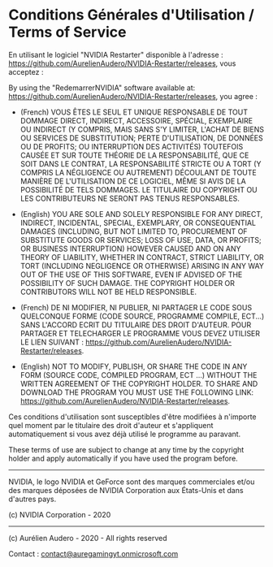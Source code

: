 # Conditions Générales d'Utilisation / Terms of Service

En utilisant le logiciel "NVIDIA Restarter" disponible à l'adresse : https://github.com/AurelienAudero/NVIDIA-Restarter/releases, vous acceptez : 

By using the "RedemarrerNVIDIA" software available at: https://github.com/AurelienAudero/NVIDIA-Restarter/releases, you agree :

- (French) VOUS ÊTES LE SEUL ET UNIQUE RESPONSABLE DE TOUT DOMMAGE DIRECT, INDIRECT, ACCESSOIRE, SPÉCIAL, EXEMPLAIRE OU INDIRECT (Y COMPRIS, MAIS SANS S'Y LIMITER, L'ACHAT DE BIENS OU SERVICES DE SUBSTITUTION; PERTE D'UTILISATION, DE DONNÉES OU DE PROFITS; OU INTERRUPTION DES ACTIVITÉS) TOUTEFOIS CAUSÉE ET SUR TOUTE THÉORIE DE LA RESPONSABILITÉ, QUE CE SOIT DANS LE CONTRAT, LA RESPONSABILITÉ STRICTE OU A TORT (Y COMPRIS LA NÉGLIGENCE OU AUTREMENT) DÉCOULANT DE TOUTE MANIÈRE DE L'UTILISATION DE CE LOGICIEL, MÊME SI AVIS DE LA POSSIBILITÉ DE TELS DOMMAGES. LE TITULAIRE DU COPYRIGHT OU LES CONTRIBUTEURS NE SERONT PAS TENUS RESPONSABLES.

- (English) YOU ARE SOLE AND SOLELY RESPONSIBLE FOR ANY DIRECT, INDIRECT, INCIDENTAL, SPECIAL, EXEMPLARY, OR CONSEQUENTIAL DAMAGES (INCLUDING, BUT NOT LIMITED TO, PROCUREMENT OF SUBSTITUTE GOODS OR SERVICES; LOSS OF USE, DATA, OR PROFITS; OR BUSINESS INTERRUPTION) HOWEVER CAUSED AND ON ANY THEORY OF LIABILITY, WHETHER IN CONTRACT, STRICT LIABILITY, OR TORT (INCLUDING NEGLIGENCE OR OTHERWISE) ARISING IN ANY WAY OUT OF THE USE OF THIS SOFTWARE, EVEN IF ADVISED OF THE POSSIBILITY OF SUCH DAMAGE. THE COPYRIGHT HOLDER OR CONTRIBUTORS WILL NOT BE HELD RESPONSIBLE.

- (French) DE NI MODIFIER, NI PUBLIER, NI PARTAGER LE CODE SOUS QUELCONQUE FORME (CODE SOURCE, PROGRAMME COMPILE, ECT...) SANS L'ACCORD ECRIT DU TITULAIRE DES DROIT D'AUTEUR. POUR PARTAGER ET TELECHARGER LE PROGRAMME VOUS DEVEZ UTILISER LE LIEN SUIVANT : https://github.com/AurelienAudero/NVIDIA-Restarter/releases.
- (English) NOT TO MODIFY, PUBLISH, OR SHARE THE CODE IN ANY FORM (SOURCE CODE, COMPILED PROGRAM, ECT ...) WITHOUT THE WRITTEN AGREEMENT OF THE COPYRIGHT HOLDER. TO SHARE AND DOWNLOAD THE PROGRAM YOU MUST USE THE FOLLOWING LINK: https://github.com/AurelienAudero/NVIDIA-Restarter/releases.

Ces conditions d'utilisation sont susceptibles d'être modifiées à n'importe quel moment par le titulaire des droit d'auteur et s'appliquent automatiquement si vous avez déjà utilisé le programme au paravant.

These terms of use are subject to change at any time by the copyright holder and apply automatically if you have used the program before.

---

NVIDIA, le logo NVIDIA et GeForce sont des marques commerciales et/ou des marques déposées de NVIDIA Corporation aux États-Unis et dans d'autres pays.

(c) NVIDIA Corporation - 2020

---

(c) Aurélien Audero - 2020 - All rights reserved

Contact : contact@auregamingyt.onmicrosoft.com
